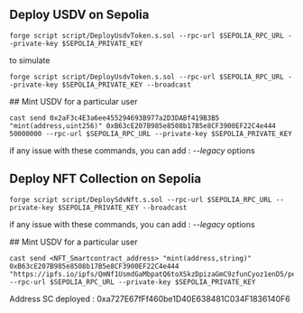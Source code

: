 ## Deploy USDV on Sepolia

```shell
forge script script/DeployUsdvToken.s.sol --rpc-url $SEPOLIA_RPC_URL --private-key $SEPOLIA_PRIVATE_KEY
```

to simulate 

```shell
forge script script/DeployUsdvToken.s.sol --rpc-url $SEPOLIA_RPC_URL --private-key $SEPOLIA_PRIVATE_KEY --broadcast
```


## Mint USDV for a particular user


```shell
cast send 0x2aF3c4E3a6ee455294693B977a2D3DABf419B3B5 "mint(address,uint256)" 0xB63cE207B985e8508b17B5e8CF3900EF22C4e444 50000000 --rpc-url $SEPOLIA_RPC_URL --private-key $SEPOLIA_PRIVATE_KEY
```

if any issue with these commands, you can add : _--legacy_ options


## Deploy NFT Collection on Sepolia

```shell
forge script script/DeploySdvNft.s.sol --rpc-url $SEPOLIA_RPC_URL --private-key $SEPOLIA_PRIVATE_KEY --broadcast
```

if any issue with these commands, you can add : _--legacy_ options

## Mint USDV for a particular user


```shell
cast send <NFT_Smartcontract_address> "mint(address,string)" 0xB63cE207B985e8508b17B5e8CF3900EF22C4e444 "https://ipfs.io/ipfs/QmNf1UsmdGaMbpatQ6toXSkzDpizaGmC9zfunCyoz1enD5/penguin/1337.png" --rpc-url $SEPOLIA_RPC_URL --private-key $SEPOLIA_PRIVATE_KEY
```

Address SC deployed : 0xa727E67fFf460be1D40E638481C034F1836140F6



